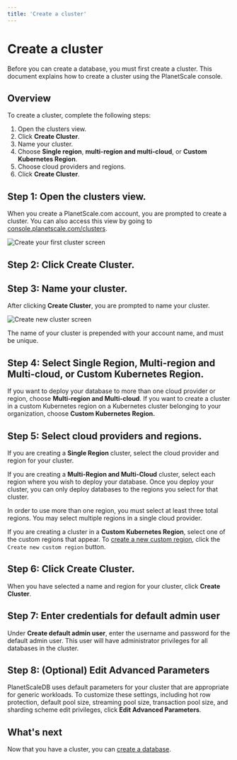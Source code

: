 ```yaml
---
title: 'Create a cluster'
---
```


# Create a cluster

Before you can create a database, you must first create a cluster.
This document explains how to create a cluster using the PlanetScale console.

## Overview

To create a cluster, complete the following steps:

1. Open the clusters view.
1. Click **Create Cluster**.
1. Name your cluster.
1. Choose **Single region**, **multi-region and multi-cloud**, or **Custom Kubernetes Region**.
1. Choose cloud providers and regions.
1. Click **Create Cluster**.

## Step 1: Open the clusters view.

When you create a PlanetScale.com account, you are prompted to create a cluster. You can also access this view by going to [console.planetscale.com/clusters](https://console.planetscale.com/clusters).

![Create your first cluster screen](/img/docs/create-your-first-cluster.png)

## Step 2: Click **Create Cluster**.

## Step 3: Name your cluster.

After clicking **Create Cluster**, you are prompted to name your cluster.

![Create new cluster screen](/img/docs/create-new-cluster.png)

The name of your cluster is prepended with your account name, and must be unique.

## Step 4: Select **Single Region**, **Multi-region and Multi-cloud**, or **Custom Kubernetes Region**.

If you want to deploy your database to more than one cloud provider or region, choose **Multi-region and Multi-cloud**. If you want to create a cluster in a custom Kubernetes region on a Kubernetes cluster belonging to your organization, choose **Custom Kubernetes Region.**

## Step 5: Select cloud providers and regions.

If you are creating a **Single Region** cluster, select the cloud provider and region for your cluster.

If you are creating a **Multi-Region and Multi-Cloud** cluster, select each region where you wish to deploy your database. Once you deploy your cluster, you can only deploy databases to the regions you select for that cluster.

In order to use more than one region, you must select at least three total regions. You may select multiple regions in a single cloud provider.

If you are creating a cluster in a **Custom Kubernetes Region**, select one of the custom regions that appear. To [create a new custom region](creating-custom-region), click the `Create new custom region` button.
 
## Step 6: Click **Create Cluster**.

When you have selected a name and region for your cluster, click **Create Cluster**.

## Step 7: Enter credentials for default admin user

Under **Create default admin user**, enter the username and password for the default admin user. This user will have administrator privileges for all databases in the cluster.

## Step 8: (Optional) Edit Advanced Parameters

PlanetScaleDB uses default parameters for your cluster that are appropriate for generic workloads. To customize these settings, including hot row protection, default pool size, streaming pool size, transaction pool size, and sharding scheme edit privileges, click **Edit Advanced Parameters**.

## What's next

Now that you have a cluster, you can [create a database](creating-database).
